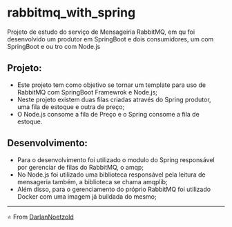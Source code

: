 # rabbitmq_with_spring
 Projeto de estudo do serviço de Mensageiria RabbitMQ, em qu foi desenvolvido um produtor em SpringBoot e dois consumidores, um com SpringBoot e ou tro com Node.js

## Projeto:
* Este projeto tem como objetivo se tornar um template para uso de RabbitMQ com SpringBoot Framewrok e Node.js;
* Neste projeto existem duas filas criadas através do Spring produtor, uma fila de estoque e outra de preço;
* O Node.js consome a fila de Preço e o Spring consome a fila de estoque.


## Desenvolvimento:
* Para o desenvolvimento foi utilizado o modulo do Spring responsável por gerenciar de filas do RabbitMQ, o amqp;
* No Node.js foi utilizado uma biblioteca responsável pela leitura de mensageria também, a biblioteca se chama amqplib;
* Além disso, para o gerenciamento do próprio RabbitMQ foi utilizado Docker com uma imagem já buildada do mesmo;

---

⭐️ From [DarlanNoetzold](https://github.com/DarlanNoetzold)
